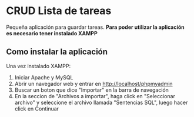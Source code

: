 # CRUD Lista de tareas
Pequeña aplicación para guardar tareas.
**Para poder utilizar la aplicación es necesario tener instalado XAMPP**
## Como instalar la aplicación
Una vez instalado XAMPP:
1. Iniciar Apache y MySQL
2. Abrir un navegador web y entrar en <http://localhost/phpmyadmin>
3. Buscar un boton que dice "Importar" en la barra de navegación
4. En la seccion de "Archivos a importar", haga click en "Seleccionar archivo" y seleccione el archivo llamada "Sentencias SQL", luego hacer click en Continuar
